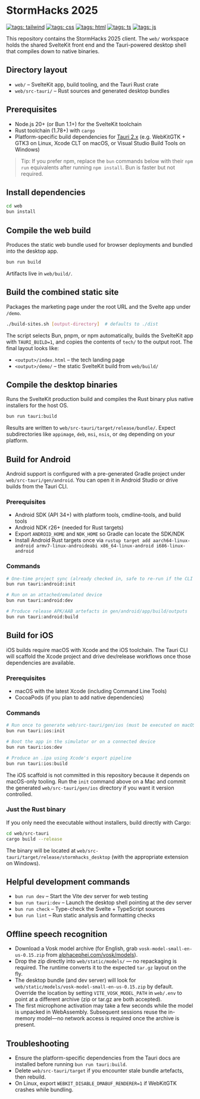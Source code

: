 # StormHacks 2025

[![tags: tailwind](https://img.shields.io/badge/tag-tailwind-blue)]()
[![tags: css](https://img.shields.io/badge/tag-css-blue)]()
[![tags: html](https://img.shields.io/badge/tag-html-orange)]()
[![tags: ts](https://img.shields.io/badge/tag-typescript-blueviolet)]()
[![tags: js](https://img.shields.io/badge/tag-javascript-yellow)]()

This repository contains the StormHacks 2025 client. The `web/` workspace holds the shared SvelteKit front end and the Tauri-powered desktop shell that compiles down to native binaries.

## Directory layout
- `web/` – SvelteKit app, build tooling, and the Tauri Rust crate
- `web/src-tauri/` – Rust sources and generated desktop bundles

## Prerequisites
- Node.js 20+ (or Bun 1.1+) for the SvelteKit toolchain
- Rust toolchain (1.78+) with `cargo`
- Platform-specific build dependencies for [Tauri 2.x](https://tauri.app/start/prerequisites/) (e.g. WebKitGTK + GTK3 on Linux, Xcode CLT on macOS, or Visual Studio Build Tools on Windows)

> Tip: If you prefer npm, replace the `bun` commands below with their `npm run` equivalents after running `npm install`. Bun is faster but not required.

## Install dependencies
```bash
cd web
bun install
```

## Compile the web build
Produces the static web bundle used for browser deployments and bundled into the desktop app.
```bash
bun run build
```
Artifacts live in `web/build/`.

## Build the combined static site
Packages the marketing page under the root URL and the Svelte app under `/demo`.
```bash
./build-sites.sh [output-directory]  # defaults to ./dist
```
The script selects Bun, pnpm, or npm automatically, builds the SvelteKit app with `TAURI_BUILD=1`, and copies the contents of `tech/` to the output root. The final layout looks like:
- `<output>/index.html` – the tech landing page
- `<output>/demo/` – the static SvelteKit build from `web/build/`

## Compile the desktop binaries
Runs the SvelteKit production build and compiles the Rust binary plus native installers for the host OS.
```bash
bun run tauri:build
```
Results are written to `web/src-tauri/target/release/bundle/`. Expect subdirectories like `appimage`, `deb`, `msi`, `nsis`, or `dmg` depending on your platform.

## Build for Android
Android support is configured with a pre-generated Gradle project under `web/src-tauri/gen/android`. You can open it in Android Studio or drive builds from the Tauri CLI.

### Prerequisites
- Android SDK (API 34+) with platform tools, cmdline-tools, and build tools
- Android NDK r26+ (needed for Rust targets)
- Export `ANDROID_HOME` and `NDK_HOME` so Gradle can locate the SDK/NDK
- Install Android Rust targets once via `rustup target add aarch64-linux-android armv7-linux-androideabi x86_64-linux-android i686-linux-android`

### Commands
```bash
# One-time project sync (already checked in, safe to re-run if the CLI updates)
bun run tauri:android:init

# Run on an attached/emulated device
bun run tauri:android:dev

# Produce release APK/AAB artefacts in gen/android/app/build/outputs
bun run tauri:android:build
```

## Build for iOS
iOS builds require macOS with Xcode and the iOS toolchain. The Tauri CLI will scaffold the Xcode project and drive dev/release workflows once those dependencies are available.

### Prerequisites
- macOS with the latest Xcode (including Command Line Tools)
- CocoaPods (if you plan to add native dependencies)

### Commands
```bash
# Run once to generate web/src-tauri/gen/ios (must be executed on macOS)
bun run tauri:ios:init

# Boot the app in the simulator or on a connected device
bun run tauri:ios:dev

# Produce an .ipa using Xcode's export pipeline
bun run tauri:ios:build
```
The iOS scaffold is not committed in this repository because it depends on macOS-only tooling. Run the `init` command above on a Mac and commit the generated `web/src-tauri/gen/ios` directory if you want it version controlled.

### Just the Rust binary
If you only need the executable without installers, build directly with Cargo:
```bash
cd web/src-tauri
cargo build --release
```
The binary will be located at `web/src-tauri/target/release/stormhacks_desktop` (with the appropriate extension on Windows).

## Helpful development commands
- `bun run dev` – Start the Vite dev server for web testing
- `bun run tauri:dev` – Launch the desktop shell pointing at the dev server
- `bun run check` – Type-check the Svelte + TypeScript sources
- `bun run lint` – Run static analysis and formatting checks

## Offline speech recognition
- Download a Vosk model archive (for English, grab `vosk-model-small-en-us-0.15.zip` from [alphacephei.com/vosk/models](https://alphacephei.com/vosk/models)).
- Drop the zip directly into `web/static/models/` — no repackaging is required. The runtime converts it to the expected `tar.gz` layout on the fly.
- The desktop bundle (and dev server) will look for `web/static/models/vosk-model-small-en-us-0.15.zip` by default. Override the location by setting `VITE_VOSK_MODEL_PATH` in `web/.env` to point at a different archive (zip or tar.gz are both accepted).
- The first microphone activation may take a few seconds while the model is unpacked in WebAssembly. Subsequent sessions reuse the in-memory model—no network access is required once the archive is present.

## Troubleshooting
- Ensure the platform-specific dependencies from the Tauri docs are installed before running `bun run tauri:build`.
- Delete `web/src-tauri/target` if you encounter stale bundle artefacts, then rebuild.
- On Linux, export `WEBKIT_DISABLE_DMABUF_RENDERER=1` if WebKitGTK crashes while bundling.
